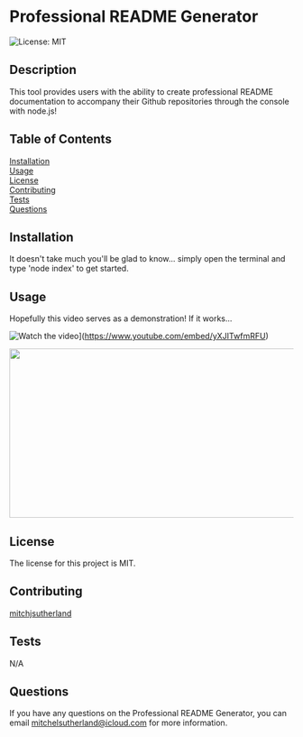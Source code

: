 # Professional README Generator

![License: MIT](https://img.shields.io/badge/License-MIT-yellow.svg)

## Description
This tool provides users with the ability to create professional README documentation to accompany their Github repositories through the console with node.js!

## Table of Contents
[Installation](#installation) <br>
[Usage](#usage) <br>
[License](#license) <br>
[Contributing](#contributing) <br>
[Tests](#tests) <br>
[Questions](#questions) <br>

## Installation
It doesn't take much you'll be glad to know... simply open the terminal and type 'node index' to get started.

## Usage
Hopefully this video serves as a demonstration! If it works...

![Watch the video](https://img.youtube.com/vi/yXJITwfmRFU/hqdefault.jpg)](https://www.youtube.com/embed/yXJITwfmRFU)

[<img src="https://img.youtube.com/vi/yXJITwfmRFU/hqdefault.jpg" width="600" height="300"
/>](https://www.youtube.com/embed/yXJITwfmRFU)



## License
The license for this project is MIT.



## Contributing
[mitchjsutherland](https://github.com/mitchjsutherland)

## Tests
N/A

## Questions
If you have any questions on the Professional README Generator, you can email mitchelsutherland@icloud.com for more information.